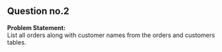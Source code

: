 ## Question no.2
**Problem Statement:**  
List all orders along with customer names from the orders and customers tables.